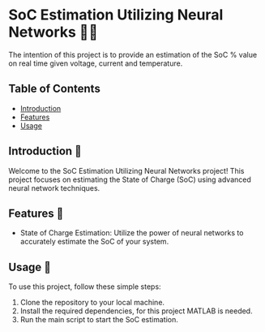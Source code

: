 # SoC Estimation Utilizing Neural Networks :brain::battery:

The intention of this project is to provide an estimation of the SoC % value on real time given voltage, current and temperature.

## Table of Contents
- [Introduction](#introduction)
- [Features](#features)
- [Usage](#usage)

## Introduction :rocket:

Welcome to the SoC Estimation Utilizing Neural Networks project! This project focuses on estimating the State of Charge (SoC) using advanced neural network techniques.

## Features :star2:

- State of Charge Estimation: Utilize the power of neural networks to accurately estimate the SoC of your system.

## Usage :book:

To use this project, follow these simple steps:

1. Clone the repository to your local machine.
2. Install the required dependencies, for this project MATLAB is needed.
3. Run the main script to start the SoC estimation.
